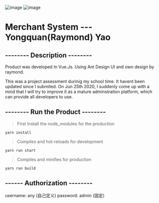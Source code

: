  ![image](https://github.com/YongquanYao/merchant-system-VueJS/blob/master/src/assets/image/vue.png)
 ![image](https://github.com/YongquanYao/merchant-system-VueJS/blob/master/src/assets/image/ant%20design.png)
# Merchant System --- Yongquan(Raymond) Yao


## -------- Description  -------- 
Product was developed In Vue.Js. Using Ant Design UI and own design by raymond.

This was a project assessment durinig my school time. It havent been updated since I submited.
On Jun 25th 2020, I suddenly come up with a mind that I will try to improve it as a mature adminstration platform, which can provide all developers to use.

## -------- Run the Product -------- 

>First Install the node_modules for the production
```
yarn install
```

>Compiles and hot-reloads for development
```
yarn run start
```

>Compiles and minifies for production
```
yarn run build
```

## ------ Authorization --------  
username: any (自己定义)
password: admin (固定)


